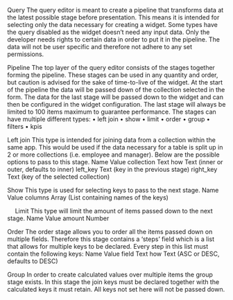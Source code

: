 
Query
The query editor is meant to create a pipeline that transforms data at the latest possible stage before presentation. This means it is intended for selecting only the data necessary for creating a widget. Some types have the query disabled as the widget doesn’t need any input data. Only the developer needs rights to certain data in order to put it in the pipeline. The data will not be user specific and therefore not adhere to any set permissions.

Pipeline
The top layer of the query editor consists of the stages together forming the pipeline. These stages can be used in any quantity and order, but caution is advised for the sake of time-to-live of the widget. At the start of the pipeline the data will be passed down of the collection selected in the form. The data for the last stage will be passed down to the widget and can then be configured in the widget configuration. The last stage will always be limited to 100 items maximum to guarantee performance. The stages can have multiple different types:
•	left join
•	show
•	limit
•	order
•	group
•	filters
•	kpis

Left join
This type is intended for joining data from a collection within the same app. This would be used if the data necessary for a table is split up in 2 or more collections (i.e. employee and manager). Below are the possible options to pass to this stage.
Name	Value
collection	Text
how	Text (inner or outer, defaults to inner)
left_key	Text (key in the previous stage)
right_key	Text (key of the selected collection)

Show
This type is used for selecting keys to pass to the next stage.
Name	Value
columns	Array (List containing names of the keys)

 
Limit
This type will limit the amount of items passed down to the next stage.
Name	Value
amount	Number

Order
The order stage allows you to order all the items passed down on multiple fields. Therefore this stage contains a ‘steps’ field which is a list that allows for multiple keys to be declared. Every step in this list must contain the following keys:
Name	Value
field	Text
how	Text (ASC or DESC, defaults to DESC)

Group
In order to create calculated values over multiple items the group stage exists. In this stage the join keys must be declared together with the calculated keys it must retain. All keys not set here will not be passed down. 

